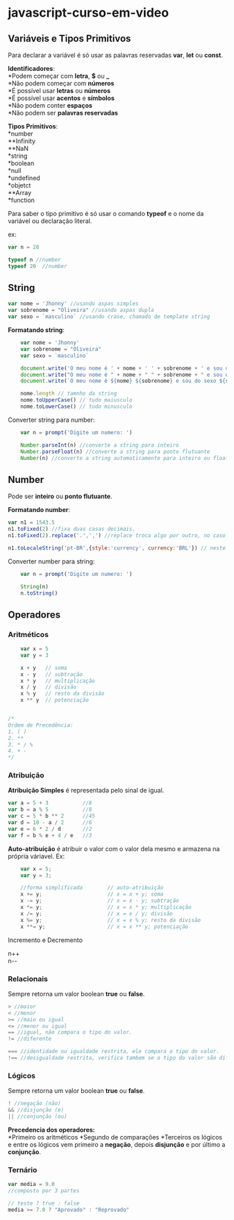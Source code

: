 # javascript-curso-em-video

## Variáveis e Tipos Primitivos

Para declarar a variável é só usar as palavras reservadas **var**, **let** ou **const**.

**Identificadores**:  
*Podem começar com **letra**, **$** ou **_**  
*Não podem começar com **números**  
*É possível usar **letras** ou **números**  
*É possível usar **acentos** e **símbolos**  
*Não podem conter **espaços**  
*Não podem ser **palavras reservadas**  

**Tipos Primitivos**:  
*number  
**Infinity  
**NaN  
*string  
*boolean  
*null  
*undefined  
*objetct  
**Array  
*function  

Para saber o tipo primitivo é só usar o comando **typeof** e o nome da variável ou declaração literal.

ex:  
```js
var n = 20  

typeof n //number  
typeof 20  //number  
```

## String

```js
var nome = 'Jhonny' //usando aspas simples
var sobrenome = "Oliveira" //usando aspas dupla
var sexo = `masculino` //usando crase, chamado de template string
```

**Formatando string**:
```js
    var nome = 'Jhonny'
    var sobrenome = "Oliveira"
    var sexo = `masculino`

    document.write('O meu nome é ' + nome + ' ' + sobrenome + ' e sou do sexo ' + sexo) // concatenação
    document.write("O meu nome é " + nome + " " + sobrenome + " e sou do sexo " + sexo) // concatenação
    document.write(`O meu nome é ${nome} ${sobrenome} e sou do sexo ${sexo}`) // template string

    nome.length // tamnho da string
    nome.toUpperCase() // tudo maiusculo
    nome.toLowerCase() // tudo minusculo
```
Converter string para number:  
```js
    var n = prompt('Digite um numero: ')

    Number.parseInt(n) //converte a string para inteiro
    Number.parseFloat(n) //converte a string para ponto flutuante
    Number(n) //converte a string automaticamente para inteiro ou float
```

## Number

Pode ser **inteiro** ou **ponto flutuante**.

**Formatando number**:  
```js
var n1 = 1543.5
n1.toFixed(2) //fixa duas casas decimais.
n1.toFixed(2).replace('.',',') //replace troca algo por outro, no caso o ponto pela vírgula.

n1.toLocaleString('pt-BR',{style:'currency', currency:'BRL'}) // neste exemplo formata no formato de real.

```

Converter number para string:  
```js
    var n = prompt('Digite um numero: ')

    String(n)
    n.toString()
```

## Operadores

### Aritméticos  
```js
    var x = 5
    var y = 3

    x + y   // soma
    x - y   // subtração
    x * y   // multiplicação
    x / y   // divisão
    x % y   // resto da divisão
    x ** y  // potenciação


/* 
Ordem de Precedência:  
1. ( )  
2. **  
3. * / %  
4. + -  
*/ 
```

### Atribuição

**Atribuição Simples** é representada pelo sinal de igual.  
```js
var a = 5 + 3           //8
var b = a % 5           //8
var c = 5 * b ** 2      //45
var d = 10 - a / 2      //6
var e = 6 * 2 / d       //2
var f = b % e + 4 / e   //3 
```

**Auto-atribuição** é atribuir o valor com o valor dela mesmo e armazena na própria váriavel. Ex:  
```js
    var x = 5;
    var y = 3;

    //forma simplificada        // auto-atribuição
    x += y;                     // x = x + y; soma
    x -= y;                     // x = x - y; subtração
    x *= y;                     // x = x * y; multiplicação
    x /= y;                     // x = x / y; divisão
    x %= y;                     // x = x % y; resto da divisão
    x **= y;                    // x = x ** y; potenciação

```
Incremento e Decremento  

n++  
n--

### Relacionais  

Sempre retorna um valor boolean **true** ou **false**.  
```js
> //maior
< //menor
>= //maio ou igual
<= //menor ou igual
== //igual, não compara o tipo do valor.
!= //diferente

=== //identidade ou igualdade restrita, ele compara o tipo do valor.
!== //desigualdade restrita, verifica tambem se o tipo do valor são diferentes
```

### Lógicos

Sempre retorna um valor boolean **true** ou **false**.  
```js
! //negação (não)
&& //disjunção (e)
|| //conjunção (ou)
```

**Precedencia dos operadores:**  
*Primeiro os aritméticos
*Segundo de comparações
*Terceiros os lógicos e entre os lógicos vem primeiro a **negação**, depois **disjunção** e por último a **conjunção**.

### Ternário
```js
var media = 9.0
//composto por 3 partes

// teste ? true : false
media >= 7.0 ? "Aprovado" : "Reprovado"

```

